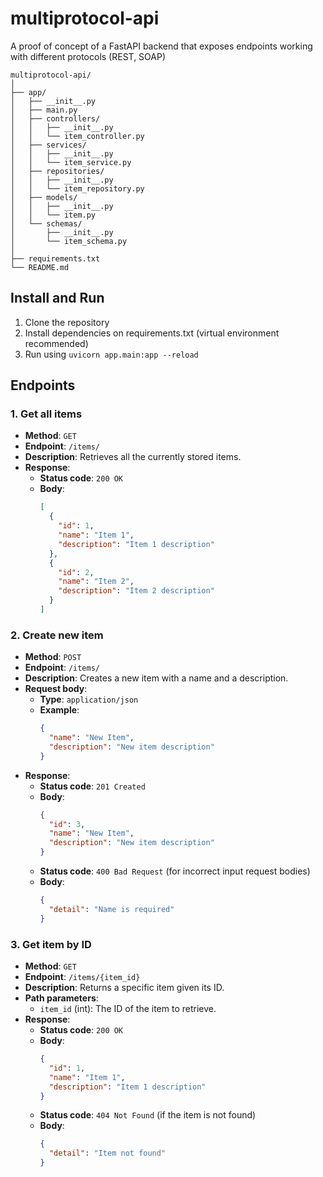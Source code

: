 # multiprotocol-api

A proof of concept of a FastAPI backend that exposes endpoints working with different protocols (REST, SOAP)

```
multiprotocol-api/
│
├── app/
│   ├── __init__.py
│   ├── main.py
│   ├── controllers/
│   │   ├── __init__.py
│   │   └── item_controller.py
│   ├── services/
│   │   ├── __init__.py
│   │   └── item_service.py
│   ├── repositories/
│   │   ├── __init__.py
│   │   └── item_repository.py
│   ├── models/
│   │   ├── __init__.py
│   │   └── item.py
│   └── schemas/
│       ├── __init__.py
│       └── item_schema.py
│
├── requirements.txt
└── README.md
```

## Install and Run

1. Clone the repository
2. Install dependencies on requirements.txt (virtual environment recommended)
3. Run using `uvicorn app.main:app --reload`


## Endpoints

### 1. Get all items

- **Method**: `GET`
- **Endpoint**: `/items/`
- **Description**: Retrieves all the currently stored items.
- **Response**:
  - **Status code**: `200 OK`
  - **Body**:
    ```json
    [
      {
        "id": 1,
        "name": "Item 1",
        "description": "Item 1 description"
      },
      {
        "id": 2,
        "name": "Item 2",
        "description": "Item 2 description"
      }
    ]
    ```

### 2. Create new item

- **Method**: `POST`
- **Endpoint**: `/items/`
- **Description**: Creates a new item with a name and a description.
- **Request body**:
  - **Type**: `application/json`
  - **Example**:
    ```json
    {
      "name": "New Item",
      "description": "New item description"
    }
    ```
- **Response**:
  - **Status code**: `201 Created`
  - **Body**:
    ```json
    {
      "id": 3,
      "name": "New Item",
      "description": "New item description"
    }
    ```
  - **Status code**: `400 Bad Request` (for incorrect input request bodies)
  - **Body**:
    ```json
    {
      "detail": "Name is required"
    }
    ```

### 3. Get item by ID

- **Method**: `GET`
- **Endpoint**: `/items/{item_id}`
- **Description**: Returns a specific item given its ID.
- **Path parameters**:
  - `item_id` (int): The ID of the item to retrieve.
- **Response**:
  - **Status code**: `200 OK`
  - **Body**:
    ```json
    {
      "id": 1,
      "name": "Item 1",
      "description": "Item 1 description"
    }
    ```
  - **Status code**: `404 Not Found` (if the item is not found)
  - **Body**:
    ```json
    {
      "detail": "Item not found"
    }
    ```
